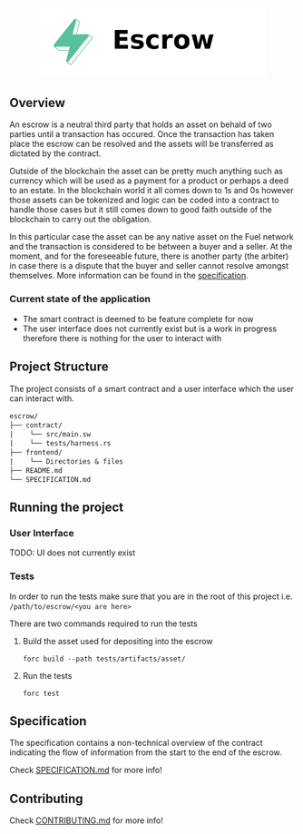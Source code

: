 <p align="center">
    <picture>
        <source media="(prefers-color-scheme: dark)" srcset=".docs/escrow-logo-dark-theme.png">
        <img alt="escrow logo" width="400px" src=".docs/escrow-logo-light-theme.png">
    </picture>
</p>

## Overview

An escrow is a neutral third party that holds an asset on behald of two parties until a transaction has occured. Once the transaction has taken place the escrow can be resolved and the assets will be transferred as dictated by the contract. 

Outside of the blockchain the asset can be pretty much anything such as currency which will be used as a payment for a product or perhaps a deed to an estate. In the blockchain world it all comes down to 1s and 0s however those assets can be tokenized and logic can be coded into a contract to handle those cases but it still comes down to good faith outside of the blockchain to carry out the obligation.

In this particular case the asset can be any native asset on the Fuel network and the transaction is considered to be between a buyer and a seller. At the moment, and for the foreseeable future, there is another party (the arbiter) in case there is a dispute that the buyer and seller cannot resolve amongst themselves. More information can be found in the [specification](./SPECIFICATION.md).

### Current state of the application

- The smart contract is deemed to be feature complete for now
- The user interface does not currently exist but is a work in progress therefore there is nothing for the user to interact with

## Project Structure

The project consists of a smart contract and a user interface which the user can interact with.

<!--Only show most important files e.g. script to run, build etc.-->

```
escrow/
├── contract/
|    └── src/main.sw
|    └── tests/harness.rs
├── frontend/
|    └── Directories & files
├── README.md
└── SPECIFICATION.md
```

## Running the project

### User Interface

TODO: UI does not currently exist

### Tests

In order to run the tests make sure that you are in the root of this project i.e. `/path/to/escrow/<you are here>`

There are two commands required to run the tests

1. Build the asset used for depositing into the escrow
   
   ```
   forc build --path tests/artifacts/asset/
   ```

2. Run the tests

   ```
   forc test
   ```

## Specification

The specification contains a non-technical overview of the contract indicating the flow of information from the start to the end of the escrow.

Check [SPECIFICATION.md](./SPECIFICATION.md) for more info!

## Contributing

Check [CONTRIBUTING.md](../CONTRIBUTING.md) for more info!
